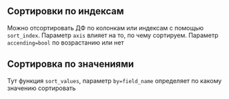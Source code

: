 ## Сортировки по индексам
Можно отсортировать ДФ по колонкам или индексам с помощью `sort_index`. Параметр `axis` влияет на то, по чему сортируем. Параметр `accending=bool` по возрастанию или нет
## Сортировка по значениями
Тут функция `sort_values`, параметр `by=field_name` определяет по какому значению сортировать